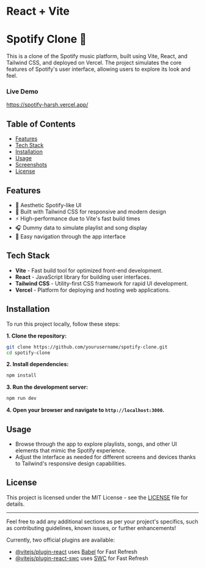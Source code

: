 # React + Vite

# Spotify Clone 🎵

This is a clone of the Spotify music platform, built using Vite, React, and Tailwind CSS, and deployed on Vercel. The project simulates the core features of Spotify's user interface, allowing users to explore its look and feel.

### Live Demo

https://spotify-harsh.vercel.app/

## Table of Contents
- [Features](#features)
- [Tech Stack](#tech-stack)
- [Installation](#installation)
- [Usage](#usage)
- [Screenshots](#screenshots)
- [License](#license)

## Features
- 🎵 Aesthetic Spotify-like UI
- 🎨 Built with Tailwind CSS for responsive and modern design
- ⚡ High-performance due to Vite's fast build times
- 🎧 Dummy data to simulate playlist and song display
- 🔗 Easy navigation through the app interface

## Tech Stack
- **Vite** - Fast build tool for optimized front-end development.
- **React** - JavaScript library for building user interfaces.
- **Tailwind CSS** - Utility-first CSS framework for rapid UI development.
- **Vercel** - Platform for deploying and hosting web applications.

## Installation

To run this project locally, follow these steps:

**1. Clone the repository:**
   ```bash
   git clone https://github.com/yourusername/spotify-clone.git
   cd spotify-clone
   ```

**2. Install dependencies:**
   ```bash
   npm install
   ```

**3. Run the development server:**
   ```bash
   npm run dev
   ```

**4. Open your browser and navigate to `http://localhost:3000`.**

## Usage

- Browse through the app to explore playlists, songs, and other UI elements that mimic the Spotify experience.
- Adjust the interface as needed for different screens and devices thanks to Tailwind's responsive design capabilities.

## License
This project is licensed under the MIT License - see the [LICENSE](LICENSE) file for details.

---

Feel free to add any additional sections as per your project's specifics, such as contributing guidelines, known issues, or further enhancements!

Currently, two official plugins are available:

- [@vitejs/plugin-react](https://github.com/vitejs/vite-plugin-react/blob/main/packages/plugin-react/README.md) uses [Babel](https://babeljs.io/) for Fast Refresh
- [@vitejs/plugin-react-swc](https://github.com/vitejs/vite-plugin-react-swc) uses [SWC](https://swc.rs/) for Fast Refresh
